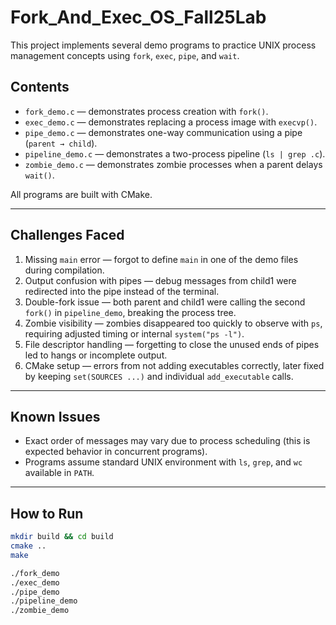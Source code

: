 # Fork_And_Exec_OS_Fall25Lab

This project implements several demo programs to practice UNIX process management concepts using `fork`, `exec`, `pipe`, and `wait`.

## Contents
- `fork_demo.c` — demonstrates process creation with `fork()`.
- `exec_demo.c` — demonstrates replacing a process image with `execvp()`.
- `pipe_demo.c` — demonstrates one-way communication using a pipe (`parent → child`).
- `pipeline_demo.c` — demonstrates a two-process pipeline (`ls | grep .c`).
- `zombie_demo.c` — demonstrates zombie processes when a parent delays `wait()`.

All programs are built with CMake.

---

## Challenges Faced
1. Missing `main` error — forgot to define `main` in one of the demo files during compilation.
2. Output confusion with pipes — debug messages from child1 were redirected into the pipe instead of the terminal.
3. Double-fork issue — both parent and child1 were calling the second `fork()` in `pipeline_demo`, breaking the process tree.
4. Zombie visibility — zombies disappeared too quickly to observe with `ps`, requiring adjusted timing or internal `system("ps -l")`.
5. File descriptor handling — forgetting to close the unused ends of pipes led to hangs or incomplete output.
6. CMake setup — errors from not adding executables correctly, later fixed by keeping `set(SOURCES ...)` and individual `add_executable` calls.

---

## Known Issues
- Exact order of messages may vary due to process scheduling (this is expected behavior in concurrent programs).
- Programs assume standard UNIX environment with `ls`, `grep`, and `wc` available in `PATH`.

---

## How to Run
```bash
mkdir build && cd build
cmake ..
make

./fork_demo
./exec_demo
./pipe_demo
./pipeline_demo
./zombie_demo
